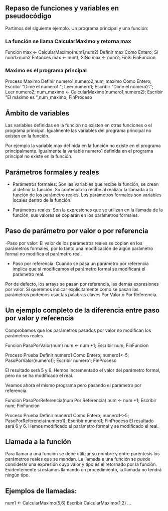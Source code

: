 ## Repaso de funciones y variables en pseudocódigo

Partimos del siguiente ejemplo. Un programa principal y una función:

### La función se llama CalcularMaximo y retorna max

Funcion max <- CalcularMaximo(num1,num2)
    Definir max Como Entero;
    Si num1>num2 Entonces
        max <- num1;
    SiNo
        max <- num2;
    FinSi
FinFuncion

### Maximo es el programa principal

Proceso Maximo
    Definir numero1,numero2,num_maximo Como Entero;
    Escribir "Dime el número1:";
    Leer numero1;
    Escribir "Dime el número2:";
    Leer numero2;
    num_maximo <- CalcularMaximo(numero1,numero2);
    Escribir "El máximo es ",num_maximo;
FinProceso

## Ámbito de variables
Las variables definidas en la función no existen en otras funciones o el programa principal. Igualmente las variables del programa principal no existen en la función.

Por ejemplo la variable max definida en la función no existe en el programa principalmente. Igualmente la variable numero1 definida en el programa principal no existe en la función.

## Parámetros formales y reales

- Parámetros formales: Son las variables que recibe la función, se crean al definir la función. Su contenido lo recibe al realizar la llamada a la función de los parámetro reales. Los parámetros formales son variables locales dentro de la función.

- Parámetros reales: Son la expresiones que se utilizan en la llamada de la función, sus valores se copiarán en los parámetros formales.

## Paso de parámetro por valor o por referencia

-Paso por valor: El valor de los parámetros reales se copian en los parámetros formales, por lo tanto una modificación de algún parámetro formal no modifica el parámetro real.
- Paso por referencia: Cuando se pasa un parámetro por referencia implica que si modificamos el parámetro formal se modificará el parámetro real.

Por de defecto, los arrays se pasan por referencia, las demás expresiones por valor.
Si queremos indicar explícitamente como se pasan los parámetros podemos usar las palabras claves Por Valor o Por Referencia.

## Un ejemplo completo de la diferencia entre paso por valor y referencia

Comprobamos que los parámetros pasados por valor no modifican los parámetros reales.

Funcion PasoPorValor(num)
    num <- num +1;
    Escribir num;
FinFuncion    

Proceso Prueba
    Definir numero1 Como Entero;
    numero1<-5;
    PasoPorValor(numero1);
    Escribir numero1;
FinProceso

El resultado será 5 y 6. Hemos incrementado el valor del parámetro formal, pero no se ha modificado el real.

Veamos ahora el mismo programa pero pasando el parámetro por referencia.

Funcion PasoPorReferencia(num Por Referencia)
    num <- num +1;
    Escribir num;
FinFuncion    

Proceso Prueba
    Definir numero1 Como Entero;
    numero1<-5;
    PasoPorReferencia(numero1);
    Escribir numero1;
FinProceso
El resultado será 6 y 6. Hemos modificado el parámetro formal y se modificado el real.

## Llamada a la función

Para llamar a una función se debe utilizar su nombre y entre paréntesis los parámetros reales que se mandan. La llamada a una función se puede considerar una expresión cuyo valor y tipo es el retornado por la función.
Evidentemente si estamos llamando un procedimiento, la llamada no tendrá ningún tipo.

## Ejemplos de llamadas:

num1 <- CalcularMaximo(5,6)
Escribir CalcularMaximo(1,2)
...
